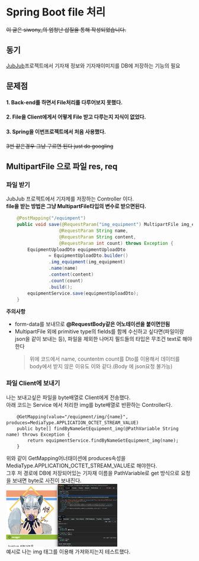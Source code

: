 # Spring Boot file 처리
~~이 글은 siwony_의 엄청난 삽질을 통해 작성되었습니다.~~   
## 동기
[JubJub](https://github.com/GSM-Web-Technology/Jup-Jup-Server)프로젝트에서 기자재 정보와 기자재이미지를 DB에 저장하는 기능의 필요  
## 문제점
#### 1. Back-end를 하면서 File처리를 다루어보지 못했다.
#### 2. File을 Client에게서 어떻게 File 받고 다루는지 지식이 없었다.
#### 3. Spring을 이번프로젝트에서 처음 사용했다.
~~3번 같은경우 그냥 구르면 된다 just do googling~~  
## MultipartFile 으로 파일 res, req
### 파일 받기
JubJub 프로젝트에서 기자제를 저장하는 Controller 이다.  
**file을 받는 방법은 그냥 MultipartFile타입의 변수로 받으면된다.**
```java
    @PostMapping("/equimpent")
    public void save(@RequestParam("img_equipment") MultipartFile img_equipment, 
                    @RequestParam String name,
                    @RequestParam String content,
                    @RequestParam int count) throws Exception {
        EquipmentUploadDto equipmentUploadDto
                = EquipmentUploadDto.builder()
                .img_equipment(img_equipment)
                .name(name)
                .content(content)
                .count(count)
                .build();
        equipmentService.save(equipmentUploadDto);
    }
```
**주의사항**
- form-data를 보내므로 **@RequestBody같은 어노테이션을 붙이면안됨**
-  MultipartFile 외에 primitive type의 fields를 함께 수신하고 싶다면(파일이랑 json을 같이 보내는 등), 
    파일을 제외한 나머지 필드들의 타입은 무조건 text로 해야한다  
    >위에 코드에서 name, countentm count를 Dto를 이용해서 데이터를 body에서 받지 않은 이유도 이와 같다.(Body 에 json요청 불가능)
### 파일 Client에 보내기
나는 보내고싶은 파일을 byte배열로 Client에게 전송했다.  
아래 코드는 Service 에서 처리한 img를 byte배열로 반환하는 Controller다.
```java.
    @GetMapping(value="/equipment/img/{name}", produces=MediaType.APPLICATION_OCTET_STREAM_VALUE)
    public byte[] findByNameGetEquipment_img(@PathVariable String name) throws Exception {
        return equipmentService.findByNameGetEquipment_img(name);
    }
```
위와 같이 GetMapping어너태이션에 produces속성을 MediaType.APPLICATION_OCTET_STREAM_VALUE로 해야한다.  
그후 저 경로에 DB에 저장되어있는 기자재 이름을 PathVariable로 get 방식으로 요청을 보내면 byte로 사진이 보내진다.  
<img width="300" src="../img/eximg.png">  
예시로 나는 img 태그를 이용해 가져와지는지 테스트했다.
